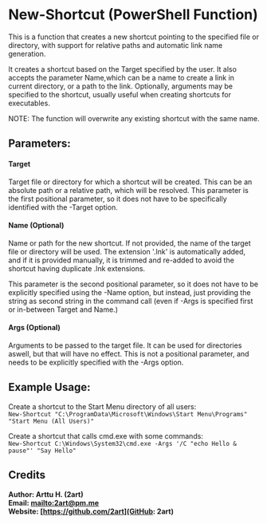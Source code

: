 # New-Shortcut (PowerShell Function)

This is a function that creates a new shortcut pointing to the specified file or
directory, with support for relative paths and automatic link name generation.

It creates a shortcut based on the Target specified by the user. It also accepts
the parameter Name,which can be a name to create a link in current directory, or
a path to the link. Optionally, arguments may be specified to the shortcut,
usually useful when creating shortcuts for executables.

NOTE: The function will overwrite any existing shortcut with the same name.

## Parameters:

#### Target

Target file or directory for which a shortcut will be created. This can be an
absolute path or a relative path, which will be resolved. This parameter is the
first positional parameter, so it does not have to be specifically identified
with the -Target option.

#### Name (Optional)

Name or path for the new shortcut. If not provided, the name of the target file
or directory will be used. The extension '.lnk' is automatically added, and if
it is provided manually, it is trimmed and re-added to avoid the shortcut having
duplicate .lnk extensions.

This parameter is the second positional parameter, so it does not have to be
explicitly specified using the -Name option, but instead, just providing the
string as second string in the command call (even if -Args is specified first
or in-between Target and Name.)

#### Args (Optional)

Arguments to be passed to the target file. It can be used for directories
aswell, but that will have no effect. This is not a positional parameter, and
needs to be explicitly specified with the -Args option.

## Example Usage:

Create a shortcut to the Start Menu directory of all users: <br />
`New-Shortcut "C:\ProgramData\Microsoft\Windows\Start Menu\Programs" "Start Menu (All Users)"`

Create a shortcut that calls cmd.exe with some commands: <br />
`New-Shortcut C:\Windows\System32\cmd.exe -Args '/C "echo Hello & pause"' "Say Hello"`

## Credits

**Author: Arttu H. (2art)**<br />
**Email: [mailto:2art@pm.me](2art@pm.me)**<br />
**Website: [https://github.com/2art](GitHub: 2art)**
